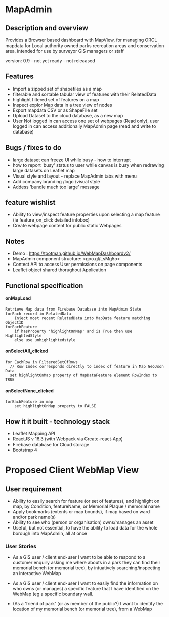 # MapAdmin
## Description and overview
Provides a Browser based dashboard with MapView, for managing ORCL mapdata for Local authority owned parks recreation areas and conservation area, intended for  use by surveyor GIS managers or staff
 
version: 0.9 - not yet ready - not releaased

## Features
 - Import a zipped set of shapefiles as a map
 - filterable and sortable tabular view of features with their RelatedData
 - highlight filtered set of features on a map
  -  Inspect explor Map data in a tree view of nodes
  -  Export mapdata CSV or as ShapeFile set
  -  Upload Dataset to the cloud database, as a new map 
  -  User Not logged in can access one set of webpages (Read only), user logged in can access additionally MapAdmin page (read and write to database)

## Bugs / fixes to do
 - large dataset can freeze UI while busy - how to interrupt
 - how to report 'busy' status to user while canvas is busy when redrawing large datasets on Leaflet map 
 - Visual style and layout  - replace MapAdmin tabs with menu
 - Add company branding /logo /visual style 
 - Addess 'bundle much too large' message

## feature wishlist
  - Ability to view/inspect feature properties upon selecting a map feature (ie feature_on_click detailed infobox)
  - Create webpage content for public static Webpages

## Notes
 - Demo : <https://tootman.github.io/WebMapDashboardv2/>
 - MapAdmin component structure: <goo.gl/LsMg5o>
 - Contect API to access User permissions on page components
- Leaflet object shared thorughout Application


## Functional specification
#### onMapLoad
    Retrieve Map data from Firebase Database into MapAdmin State
    forEach record in RelatedData
        Inject most recent RelatedData into MapData feature matching ObjectID
    forEachFeature
        if hasProperty 'highlightOnMap' and is True then use HighlightedStyle
        else use unhighlightedstyle

#### onSelectAll_clicked
    for EachRow in FilteredSetOfRows
      // Row Index corresponds directly to index of feature in Map GeoJson Data 
      set highlightOnMap property of MapDataFeature element RowIndex to TRUE

#### onSelectNone_clicked
    forEachFeature in map
        set highlightOnMap property to FALSE

## How it it built - technology stack
 - Leaflet Mapping API
 - ReactJS v 16.3 (with Webpack via Create-react-App)
 - Firebase database for Cloud storage
 - Bootstrap 4  

# Proposed Client WebMap View
## User requirement 
- Ability to easily search for feature (or set of features), and  highlight on map,  by Condition, featureName, or Memorial Plaque / memorial name
 - Apply bookmarks (extents or map bounds), if map based on ward and/or park name(s)
 - Ability to see who (person or organisation) owns/manages an asset
  - Useful, but not essential, to have the ability to load data for the whole borough into MapAdmin, all at once

### User Stories
 - As a GIS user / client end-user I want to be able to respond to a customer  enquiry asking me where abouts in a park they can find their memorial bench (or memorial tree), by intuatively searching/inspecting an interactive WebMap

 - As a GIS user / client end-user I want to easily find the information on who owns (or manages) a specific feature that I have identified on the WebMap (eg a specific boundary wall.

 - (As a 'friend of park' (or as member of the public?) I want to identify the location of my memorial bench (or memorial tree), from a WebMap
 